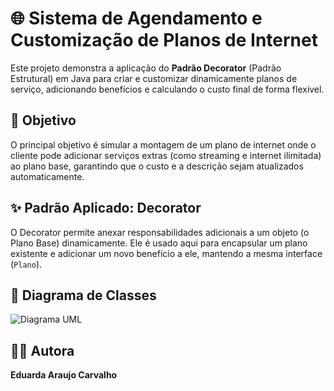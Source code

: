 # 🌐 Sistema de Agendamento e Customização de Planos de Internet

Este projeto demonstra a aplicação do **Padrão Decorator** (Padrão Estrutural) em Java para criar e customizar dinamicamente planos de serviço, adicionando benefícios e calculando o custo final de forma flexível.

## 📌 Objetivo

O principal objetivo é simular a montagem de um plano de internet onde o cliente pode adicionar serviços extras (como streaming e internet ilimitada) ao plano base, garantindo que o custo e a descrição sejam atualizados automaticamente.

## ✨ Padrão Aplicado: Decorator
O Decorator permite anexar responsabilidades adicionais a um objeto (o Plano Base) dinamicamente. Ele é usado aqui para encapsular um plano existente e adicionar um novo benefício a ele, mantendo a mesma interface (`Plano`).

## 📌 Diagrama de Classes
![Diagrama UML](diagrama_de_classes.jpg)

## 👩‍💻 Autora
**Eduarda Araujo Carvalho** 
